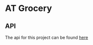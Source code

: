 # AT Grocery



## API

The api for this project can be found [here](https://apis-explorer.appspot.com/apis-explorer/?base=https://atg-api.appspot.com/_ah/api#p/atgApi/v1/)